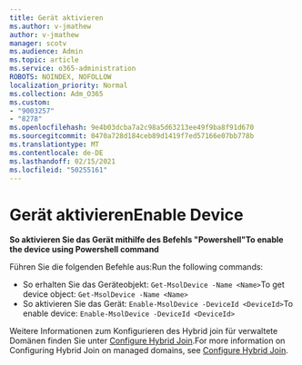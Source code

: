 ```yaml
---
title: Gerät aktivieren
ms.author: v-jmathew
author: v-jmathew
manager: scotv
ms.audience: Admin
ms.topic: article
ms.service: o365-administration
ROBOTS: NOINDEX, NOFOLLOW
localization_priority: Normal
ms.collection: Adm_O365
ms.custom:
- "9003257"
- "8278"
ms.openlocfilehash: 9e4b03dcba7a2c98a5d63213ee49f9ba8f91d670
ms.sourcegitcommit: 0470a728d184ceb89d1419f7ed57166e07bb778b
ms.translationtype: MT
ms.contentlocale: de-DE
ms.lasthandoff: 02/15/2021
ms.locfileid: "50255161"
---
```

# <a name="enable-device"></a><span data-ttu-id="893fd-102">Gerät aktivieren</span><span class="sxs-lookup"><span data-stu-id="893fd-102">Enable Device</span></span>

<span data-ttu-id="893fd-103">**So aktivieren Sie das Gerät mithilfe des Befehls "Powershell"**</span><span class="sxs-lookup"><span data-stu-id="893fd-103">**To enable the device using Powershell command**</span></span>

<span data-ttu-id="893fd-104">Führen Sie die folgenden Befehle aus:</span><span class="sxs-lookup"><span data-stu-id="893fd-104">Run the following commands:</span></span>

- <span data-ttu-id="893fd-105">So erhalten Sie das Geräteobjekt: `Get-MsolDevice -Name <Name>`</span><span class="sxs-lookup"><span data-stu-id="893fd-105">To get device object: `Get-MsolDevice -Name <Name>`</span></span>
- <span data-ttu-id="893fd-106">So aktivieren Sie das Gerät: `Enable-MsolDevice -DeviceId <DeviceId>`</span><span class="sxs-lookup"><span data-stu-id="893fd-106">To enable device: `Enable-MsolDevice -DeviceId <DeviceId>`</span></span>

<span data-ttu-id="893fd-107">Weitere Informationen zum Konfigurieren des Hybrid join für verwaltete Domänen finden Sie unter [Configure Hybrid Join](https://docs.microsoft.com/azure/active-directory/devices/hybrid-azuread-join-managed-domains).</span><span class="sxs-lookup"><span data-stu-id="893fd-107">For more information on Configuring Hybrid Join on managed domains, see [Configure Hybrid Join](https://docs.microsoft.com/azure/active-directory/devices/hybrid-azuread-join-managed-domains).</span></span>
